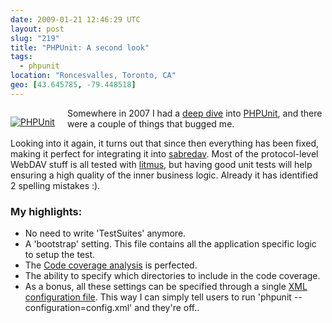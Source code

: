 ```yaml
---
date: 2009-01-21 12:46:29 UTC
layout: post
slug: "219"
title: "PHPUnit: A second look"
tags:
  - phpunit
location: "Roncesvalles, Toronto, CA"
geo: [43.645785, -79.448518]
---
```

<p style="float: left; padding-right: 20px"><a href="http://www.phpunit.de/"><img src="http://www.phpunit.de/manual/phpunit-logo.gif" alt="PHPUnit"/></a></p>
<p>
  Somewhere in 2007 I had a <a href="http://evertpot.com/128">
  deep dive</a> into <a href="http://www.phpunit.de/">PHPUnit</a>, and there were a couple of things that bugged me. 
</p>

<p>
  Looking into it again, it turns out that since then
  everything has been fixed, making it perfect for integrating it into
  <a href="http://sabre.io/">sabredav</a>. Most of the protocol-level
  WebDAV stuff is all tested with <a href="http://www.webdav.org/neon/litmus/">litmus</a>,
  but having good unit tests will help ensuring a high quality of the inner business logic.
  Already it has identified 2 spelling mistakes :).
</p>



<h3>My highlights:</h3>

<ul>
  <li>No need to write 'TestSuites' anymore.</li>
  <li>A 'bootstrap' setting. This file contains all the application specific 
      logic to setup the test.</li>
  <li>The <a href="http://www.phpunit.de/manual/current/en/code-coverage-analysis.html">
    Code coverage analysis</a> is perfected.</li>
  <li>The ability to specify which directories to include in the code coverage.</li>
  <li>
    As a bonus, all these settings can be specified through a single 
    <a href="http://www.phpunit.de/manual/current/en/appendixes.configuration.html">XML
    configuration file</a>. This way I can simply tell users to run 'phpunit --configuration=config.xml' and they're off..</li>
</ul>
